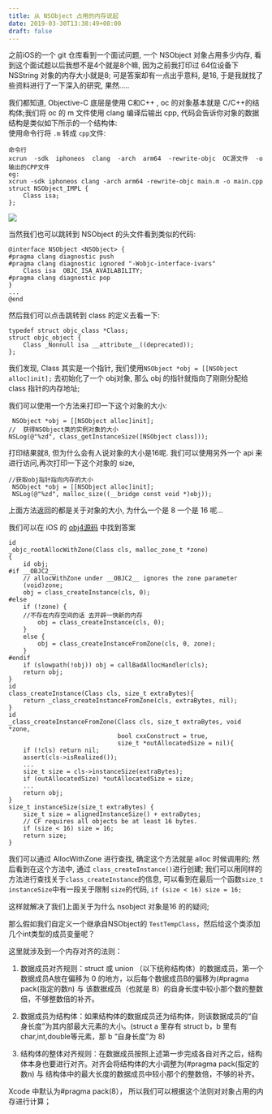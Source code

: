 ```yaml
---
title: 从 NSObject 占用的内存说起
date: 2019-03-30T13:38:49+08:00 
draft: false
---
```


之前iOS的一个 git 仓库看到一个面试问题, 一个 NSObject 对象占用多少内存, 看到这个面试题以后我想不是4个就是8个嘛, 因为之前我打印过 64位设备下 NSString 对象的内存大小就是8; 可是答案却有一点出乎意料, 是16, 于是我就找了些资料进行了一下深入的研究, 果然.....
<!-- more -->
我们都知道, Objective-C 底层是使用 C和C++ , oc 的对象基本就是 C/C++的结构体;我们将 oc 的 m 文件使用 clang 编译后输出 cpp, 代码会告诉你对象的数据结构是类似如下所示的一个结构体:  
使用命令行将 `.m` 转成 `cpp`文件:

```
命令行
xcrun  -sdk  iphoneos  clang  -arch  arm64  -rewrite-objc  OC源文件  -o  输出的CPP文件
eg:
xcrun -sdk iphoneos clang -arch arm64 -rewrite-objc main.m -o main.cpp
struct NSObject_IMPL {
    Class isa;
};
```

![](https://img.52smile.vip/2019-04-11-033022.jpg)

当然我们也可以跳转到 NSObject 的头文件看到类似的代码:

```
@interface NSObject <NSObject> {
#pragma clang diagnostic push
#pragma clang diagnostic ignored "-Wobjc-interface-ivars"
    Class isa  OBJC_ISA_AVAILABILITY;
#pragma clang diagnostic pop
}
...
@end
```

然后我们可以点击跳转到 class 的定义去看一下:

```
typedef struct objc_class *Class;
struct objc_object {
    Class _Nonnull isa __attribute__((deprecated));
};
```

我们发现, Class 其实是一个指针, 我们使用`NSObject *obj = [[NSObject alloc]init];` 去初始化了一个 obj对象, 那么 obj 的指针就指向了刚刚分配给 class 指针的内存地址;

我们可以使用一个方法来打印一下这个对象的大小:

```
 NSObject *obj = [[NSObject alloc]init];
//  获得NSObject类的实例对象的大小
NSLog(@"%zd", class_getInstanceSize([NSObject class]));
```

打印结果就8, 但为什么会有人说对象的大小是16呢. 我们可以使用另外一个 api 来进行访问,再次打印一下这个对象的 size,

```
//获取obj指针指向内存的大小
 NSObject *obj = [[NSObject alloc]init];
 NSLog(@"%zd", malloc_size((__bridge const void *)obj));
```

上面方法返回的都是关于对象的大小, 为什么一个是 8 一个是 16 呢...

我们可以在 iOS 的 [obj4源码](https://opensource.apple.com/tarballs/objc4/) 中找到答案

```
id
_objc_rootAllocWithZone(Class cls, malloc_zone_t *zone)
{
    id obj;
#if __OBJC2__
    // allocWithZone under __OBJC2__ ignores the zone parameter
    (void)zone;
    obj = class_createInstance(cls, 0);
#else
    if (!zone) {
    //不存在内存空间的话 去开辟一快新的内存
        obj = class_createInstance(cls, 0);
    }
    else {
        obj = class_createInstanceFromZone(cls, 0, zone);
    }
#endif
    if (slowpath(!obj)) obj = callBadAllocHandler(cls);
    return obj;
}
id
class_createInstance(Class cls, size_t extraBytes){
    return _class_createInstanceFromZone(cls, extraBytes, nil);
}
id
_class_createInstanceFromZone(Class cls, size_t extraBytes, void *zone,
                              bool cxxConstruct = true,
                              size_t *outAllocatedSize = nil){
    if (!cls) return nil;
    assert(cls->isRealized());
    ...
    size_t size = cls->instanceSize(extraBytes);
    if (outAllocatedSize) *outAllocatedSize = size;
    ...
    return obj;
}
size_t instanceSize(size_t extraBytes) {
    size_t size = alignedInstanceSize() + extraBytes;
    // CF requires all objects be at least 16 bytes.
    if (size < 16) size = 16;
    return size;
}
```

我们可以通过 AllocWithZone 进行查找, 确定这个方法就是 alloc 时候调用的; 然后看到在这个方法中, 通过 `class_createInstance()`进行创建; 我们可以用同样的方法进行查找关于`class_createInstance`的信息, 可以看到在最后一个函数`size_t instanceSize`中有一段关于限制 `size`的代码, `if (size < 16) size = 16;`

这样就解决了我们上面关于为什么 nsobject 对象是16 的的疑问;

那么假如我们自定义一个继承自NSObject的 `TestTempClass`，然后给这个类添加几个int类型的成员变量呢？

这里就涉及到一个内存对齐的法则：

1.  数据成员对齐规则：struct 或 union （以下统称结构体）的数据成员，第一个数据成员A放在偏移为 0 的地方，以后每个数据成员B的偏移为(#pragma pack(指定的数n) 与 该数据成员（也就是 B）的自身长度中较小那个数的整数倍，不够整数倍的补齐。

1.  数据成员为结构体：如果结构体的数据成员还为结构体，则该数据成员的“自身长度”为其内部最大元素的大小。(struct a 里存有 struct b，b 里有char,int,double等元素，那 b “自身长度”为 8)
2.  结构体的整体对齐规则：在数据成员按照上述第一步完成各自对齐之后，结构体本身也要进行对齐。对齐会将结构体的大小调整为(#pragma pack(指定的数n) 与 结构体中的最大长度的数据成员中较小那个的整数倍，不够的补齐。

Xcode 中默认为#pragma pack(8）， 所以我们可以根据这个法则对对象占用的内存进行计算；
